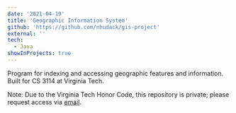 ```yaml
---
date: '2021-04-19'
title: 'Geographic Information System'
github: 'https://github.com/nhudack/gis-project'
external: ''
tech:
  - Java
showInProjects: true
---
```


Program for indexing and accessing geographic features and information. Built for CS 3114 at Virginia Tech.

Note: Due to the Virginia Tech Honor Code, this repository is private; please request access via [email](mailto:nhudack@gmail.com).

